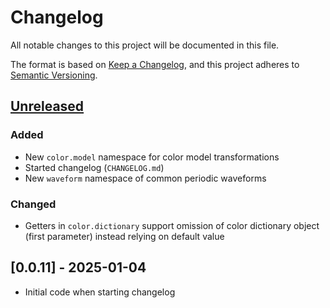 # Changelog

All notable changes to this project will be documented in this file.

The format is based on [Keep a Changelog](https://keepachangelog.com/en/1.1.0/),
and this project adheres to [Semantic Versioning](https://semver.org/spec/v2.0.0.html).

## [Unreleased]

### Added

- New `color.model` namespace for color model transformations
- Started changelog (`CHANGELOG.md`)
- New `waveform` namespace of common periodic waveforms

### Changed

- Getters in `color.dictionary` support omission of color dictionary object (first parameter) instead relying on default value

## [0.0.11] - 2025-01-04

- Initial code when starting changelog

[Unreleased]: https://github.com/sdedovic/artlib-core/compare/0.0.11...HEAD
